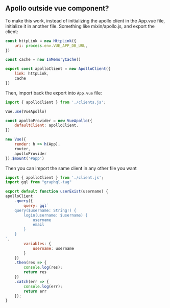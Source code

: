 ##  Apollo outside vue component?

To make this work, instead of initializing the apollo client in the App.vue file, initialize it in another file. Something like mixin/apollo.js, and export the client:

```js
const httpLink = new HttpLink({
    uri: process.env.VUE_APP_DB_URL,
})

const cache = new InMemoryCache()

export const apolloClient = new ApolloClient({
    link: httpLink,
    cache
})
```

Then, import back the export into `App.vue` file:

```js
import { apolloClient } from './clients.js';

Vue.use(VueApollo)

const apolloProvider = new VueApollo({
    defaultClient: apolloClient,
})

new Vue({
    render: h => h(App),
    router,
    apolloProvider
}).$mount('#app')
```

Then you can import the same client in any other file you want

```js
import { apolloClient } from './client.js';
import gql from "graphql-tag"

export default function userExist(username) {
apolloClient
    .query({
        query: gql`
    query($username: String!) {
        login(username: $username) {
            username
            email
        }
    }
`,
        variables: {
            username: username
        }
    })
    .then(res => {
        console.log(res);
        return res
    })
    .catch(err => {
        console.log(err);
        return err
    });
}
```
